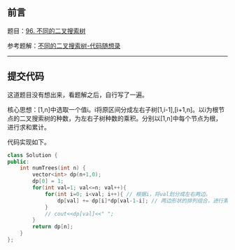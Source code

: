 ## 前言

题目：[96. 不同的二叉搜索树](https://leetcode-cn.com/problems/unique-binary-search-trees/)

参考题解：[不同的二叉搜索树-代码随想录](https://github.com/youngyangyang04/leetcode-master/blob/master/problems/0096.%E4%B8%8D%E5%90%8C%E7%9A%84%E4%BA%8C%E5%8F%89%E6%90%9C%E7%B4%A2%E6%A0%91.md)

---

## 提交代码

这道题目没有想出来，看题解之后，自行写了一遍。

核心思想：[1,n]中选取一个值i。i将原区间分成左右子树[1,i-1],[i+1,n]。以i为根节点的二叉搜索树的种数，为左右子树种数的乘积。分别以[1,n]中每个节点为根，进行求和累计。

代码实现如下。

```c++
class Solution {
public:
    int numTrees(int n) {
        vector<int> dp(n+1,0);
        dp[0] = 1;
        for(int val=1; val<=n; val++){
            for(int i=0; i<val; i++){ // 根据i，将val划分成左右两边。
                dp[val] += dp[i]*dp[val-1-i]; // 两边形状的排列组合，进行累加
            }
            // cout<<dp[val]<<" ";
        }
        return dp[n];
    }
};
```
